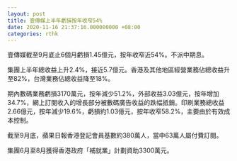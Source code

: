 ```yaml
---
layout: post
title: 壹傳媒上半年虧損按年收窄54%
date: 2020-11-16 21:37:16.000000000 +08:00
categories: rthk
---
```


壹傳媒截至9月底止6個月虧損1.45億元，按年收窄近54%。不派中期息。

集團上半年總收益上升2.4%，接近5.7億元。香港及其他地區經營業務佔總收益升至82%，台灣業務佔總收益降至18%。

期內數碼業務虧損3170萬元，按年減少51.2%，外部收益3.03億元，按年增加34.7%，網上訂閱收入的增長部分被數碼廣告收益的跌幅抵銷。印刷業務總收益2.66億元，按年減少19.6%，虧損約1.03億元，按年收窄58.2%，主要由於有效成本控制。

截至9月底，蘋果日報香港登記會員基數約380萬人，當中63萬人屬付費訂閱。

集團6月至8月獲得香港政府「補就業」計劃資助3300萬元。
